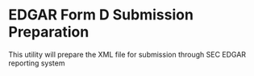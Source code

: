 # EDGAR Form D Submission Preparation
This utility will prepare the XML file for submission through SEC EDGAR reporting system

